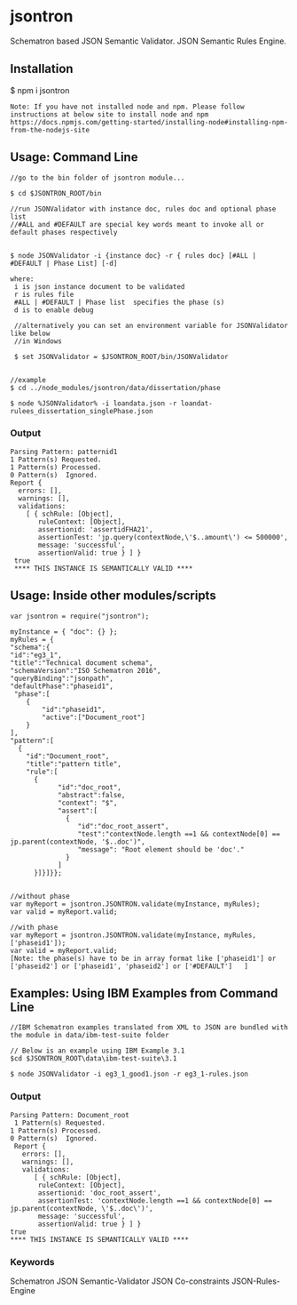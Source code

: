 # jsontron

Schematron based JSON Semantic Validator.
JSON Semantic Rules Engine.


## Installation
$ npm  i  jsontron



    Note: If you have not installed node and npm. Please follow instructions at below site to install node and npm
    https://docs.npmjs.com/getting-started/installing-node#installing-npm-from-the-nodejs-site




## Usage: Command Line 


	//go to the bin folder of jsontron module...
	
	$ cd $JSONTRON_ROOT/bin
	 
	//run JSONValidator with instance doc, rules doc and optional phase list
	//#ALL and #DEFAULT are special key words meant to invoke all or default phases respectively
	
	
	$ node JSONValidator -i {instance doc} -r { rules doc} [#ALL | #DEFAULT | Phase List] [-d]
	
	where:
	 i is json instance document to be validated
	 r is rules file
	 #ALL | #DEFAULT | Phase list  specifies the phase (s)
	 d is to enable debug
	 
	 //alternatively you can set an environment variable for JSONValidator like below
	 //in Windows
	 
	 $ set JSONValidator = $JSONTRON_ROOT/bin/JSONValidator
	 
	
	//example
	$ cd ../node_modules/jsontron/data/dissertation/phase
	
	$ node %JSONValidator% -i loandata.json -r loandat-rulees_dissertation_singlePhase.json
	
	


### Output
    Parsing Pattern: patternid1
    1 Pattern(s) Requested.
    1 Pattern(s) Processed.
    0 Pattern(s)  Ignored.
    Report {
      errors: [],
      warnings: [],
      validations:
        [ { schRule: [Object],
           ruleContext: [Object],
           assertionid: 'assertidFHA21',
           assertionTest: 'jp.query(contextNode,\'$..amount\') <= 500000',
           message: 'successful',
           assertionValid: true } ] }
     true
     **** THIS INSTANCE IS SEMANTICALLY VALID ****




## Usage: Inside other modules/scripts


	
	
	var jsontron = require("jsontron");
	
	myInstance = { "doc": {} };
	myRules = {
	"schema":{
	"id":"eg3_1",
	"title":"Technical document schema",
	"schemaVersion":"ISO Schematron 2016",
	"queryBinding":"jsonpath",
	"defaultPhase":"phaseid1",
	 "phase":[
    	{
    		"id":"phaseid1",
    		"active":["Document_root"]
    	}
    ], 
	"pattern":[
      {
      	"id":"Document_root",
      	"title":"pattern title",
      	"rule":[
          {          
              	"id":"doc_root",
              	"abstract":false,
                "context": "$",
                "assert":[
                  {
                     "id":"doc_root_assert",
                     "test":"contextNode.length ==1 && contextNode[0] == jp.parent(contextNode, '$..doc')",
                     "message": "Root element should be 'doc'."
                  }
                ]              
          }]}]}};
          
          
    //without phase
    var myReport = jsontron.JSONTRON.validate(myInstance, myRules);
    var valid = myReport.valid;
    
    //with phase
    var myReport = jsontron.JSONTRON.validate(myInstance, myRules, ['phaseid1']);
    var valid = myReport.valid;
    [Note: the phase(s) have to be in array format like ['phaseid1'] or ['phaseid2'] or ['phaseid1', 'phaseid2'] or ['#DEFAULT']   ]
    
  
    


## Examples: Using IBM Examples from Command Line 


	//IBM Schematron examples translated from XML to JSON are bundled with the module in data/ibm-test-suite folder
	
	// Below is an example using IBM Example 3.1
	$cd $JSONTRON_ROOT\data\ibm-test-suite\3.1
	
	$ node JSONValidator -i eg3_1_good1.json -r eg3_1-rules.json
	
### Output

    Parsing Pattern: Document_root
	 1 Pattern(s) Requested.
    1 Pattern(s) Processed.
    0 Pattern(s)  Ignored.
     Report {
       errors: [],
       warnings: [],
       validations:
          [ { schRule: [Object],
           ruleContext: [Object],
           assertionid: 'doc_root_assert',
           assertionTest: 'contextNode.length ==1 && contextNode[0] == jp.parent(contextNode, \'$..doc\')',
           message: 'successful',
           assertionValid: true } ] }
    true
    **** THIS INSTANCE IS SEMANTICALLY VALID ****
    

### Keywords

Schematron JSON Semantic-Validator JSON Co-constraints JSON-Rules-Engine 
